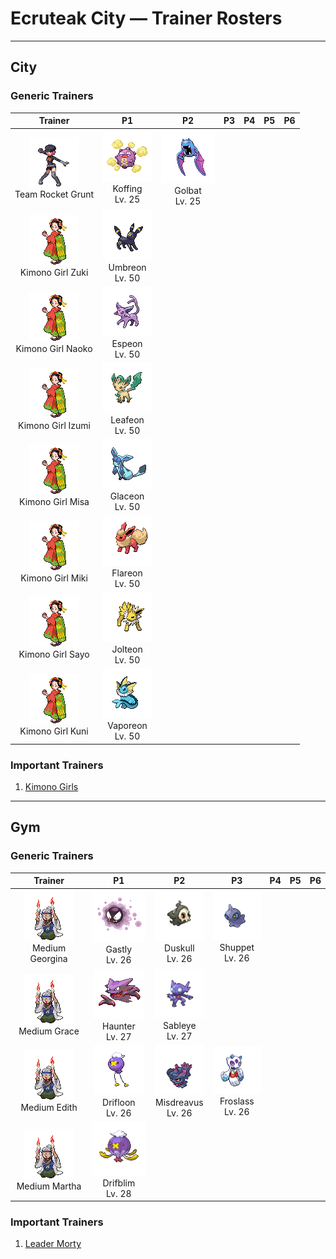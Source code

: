 # Ecruteak City — Trainer Rosters

---

## City


### Generic Trainers

| Trainer | P1 | P2 | P3 | P4 | P5 | P6 |
|:-------:|:--:|:--:|:--:|:--:|:--:|:--:|
| ![Team Rocket Grunt](../../assets/trainers/rocket_grunt.png "Team Rocket Grunt")<br>Team Rocket Grunt | ![Koffing](../../assets/sprites/koffing/front.gif "Koffing: The poisonous gases it contains are a little bit lighter than air, keeping it slightly airborne.")<br>Koffing<br>Lv. 25 | ![Golbat](../../assets/sprites/golbat/front.gif "Golbat: It can drink more than 10 ounces of blood at once. If it has too much, it gets heavy and flies clumsily.")<br>Golbat<br>Lv. 25 |
| ![Kimono Girl Zuki](../../assets/trainers/kimono_girl.png "Kimono Girl Zuki")<br>Kimono Girl Zuki | ![Umbreon](../../assets/sprites/umbreon/front.gif "Umbreon: When darkness falls, the rings on the body begin to glow, striking fear in the hearts of anyone nearby.")<br>Umbreon<br>Lv. 50 |
| ![Kimono Girl Naoko](../../assets/trainers/kimono_girl.png "Kimono Girl Naoko")<br>Kimono Girl Naoko | ![Espeon](../../assets/sprites/espeon/front.gif "Espeon: By reading air currents, it can predict things such as the weather or its foe’s next move.")<br>Espeon<br>Lv. 50 |
| ![Kimono Girl Izumi](../../assets/trainers/kimono_girl.png "Kimono Girl Izumi")<br>Kimono Girl Izumi | ![Leafeon](../../assets/sprites/leafeon/front.gif "Leafeon: When you see LEAFEON asleep in a patch of sunshine, you’ll know it is using photosynthesis to produce clean air.")<br>Leafeon<br>Lv. 50 |
| ![Kimono Girl Misa](../../assets/trainers/kimono_girl.png "Kimono Girl Misa")<br>Kimono Girl Misa | ![Glaceon](../../assets/sprites/glaceon/front.gif "Glaceon: It causes small ice crystals to form by lowering the temperature of the surrounding atmosphere.")<br>Glaceon<br>Lv. 50 |
| ![Kimono Girl Miki](../../assets/trainers/kimono_girl.png "Kimono Girl Miki")<br>Kimono Girl Miki | ![Flareon](../../assets/sprites/flareon/front.gif "Flareon: It fluffs out its fur collar to cool down its body temperature, which can reach 1,650 degrees Fahrenheit.")<br>Flareon<br>Lv. 50 |
| ![Kimono Girl Sayo](../../assets/trainers/kimono_girl.png "Kimono Girl Sayo")<br>Kimono Girl Sayo | ![Jolteon](../../assets/sprites/jolteon/front.gif "Jolteon: Every hair on its body starts to stand sharply on end if it becomes charged with electricity.")<br>Jolteon<br>Lv. 50 |
| ![Kimono Girl Kuni](../../assets/trainers/kimono_girl.png "Kimono Girl Kuni")<br>Kimono Girl Kuni | ![Vaporeon](../../assets/sprites/vaporeon/front.gif "Vaporeon: It prefers beautiful shores. With cells similar to water molecules, it could melt in water.")<br>Vaporeon<br>Lv. 50 |


### Important Trainers

1. [Kimono Girls](important_trainers.md#kimono-girls)

---

## Gym


### Generic Trainers

| Trainer | P1 | P2 | P3 | P4 | P5 | P6 |
|:-------:|:--:|:--:|:--:|:--:|:--:|:--:|
| ![Medium Georgina](../../assets/trainers/medium.png "Medium Georgina")<br>Medium Georgina | ![Gastly](../../assets/sprites/gastly/front.gif "Gastly: Its body is made of gas. Despite lacking substance, it can envelop an opponent of any size and cause suffocation.")<br>Gastly<br>Lv. 26 | ![Duskull](../../assets/sprites/duskull/front.gif "Duskull: If it finds bad children who won’t listen to their parents, it will spirit them away--or so it’s said.")<br>Duskull<br>Lv. 26 | ![Shuppet](../../assets/sprites/shuppet/front.gif "Shuppet: It uses its horn to feed on envy and malice, or so it’s said. It’s very active at night.")<br>Shuppet<br>Lv. 26 |
| ![Medium Grace](../../assets/trainers/medium.png "Medium Grace")<br>Medium Grace | ![Haunter](../../assets/sprites/haunter/front.gif "Haunter: Its tongue is made of gas. If licked, its victim starts shaking constantly until death eventually comes.")<br>Haunter<br>Lv. 27 | ![Sableye](../../assets/sprites/sableye/front.gif "Sableye: It dwells in the darkness of caves. It uses its sharp claws to dig up gems to nourish itself.")<br>Sableye<br>Lv. 27 |
| ![Medium Edith](../../assets/trainers/medium.png "Medium Edith")<br>Medium Edith | ![Drifloon](../../assets/sprites/drifloon/front.gif "Drifloon: It is whispered that any child who mistakes DRIFLOON for a balloon and holds on to it could wind up missing.")<br>Drifloon<br>Lv. 26 | ![Misdreavus](../../assets/sprites/misdreavus/front.gif "Misdreavus: It loves to bite and yank people’s hair from behind without warning, just to see their shocked reactions.")<br>Misdreavus<br>Lv. 26 | ![Froslass](../../assets/sprites/froslass/front.gif "Froslass: Legends in snowy regions say that a woman who was lost on an icy mountain was reborn as FROSLASS")<br>Froslass<br>Lv. 26 |
| ![Medium Martha](../../assets/trainers/medium.png "Medium Martha")<br>Medium Martha | ![Drifblim](../../assets/sprites/drifblim/front.gif "Drifblim: It can generate and release gas within its body. That’s how it can control the altitude of its drift.")<br>Drifblim<br>Lv. 28 |


### Important Trainers

1. [Leader Morty](important_trainers.md#leader-morty)
